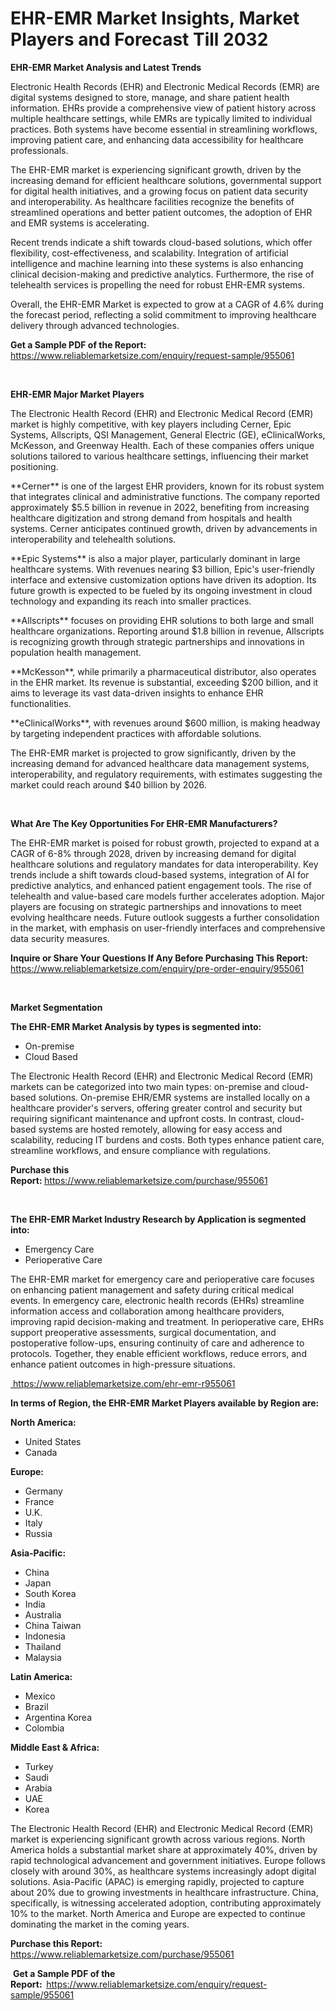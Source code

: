 <p><h1>EHR-EMR Market Insights, Market Players and Forecast Till 2032</h1></p><p><strong>EHR-EMR Market Analysis and Latest Trends</strong></p>
<p><p>Electronic Health Records (EHR) and Electronic Medical Records (EMR) are digital systems designed to store, manage, and share patient health information. EHRs provide a comprehensive view of patient history across multiple healthcare settings, while EMRs are typically limited to individual practices. Both systems have become essential in streamlining workflows, improving patient care, and enhancing data accessibility for healthcare professionals.</p><p>The EHR-EMR market is experiencing significant growth, driven by the increasing demand for efficient healthcare solutions, governmental support for digital health initiatives, and a growing focus on patient data security and interoperability. As healthcare facilities recognize the benefits of streamlined operations and better patient outcomes, the adoption of EHR and EMR systems is accelerating.</p><p>Recent trends indicate a shift towards cloud-based solutions, which offer flexibility, cost-effectiveness, and scalability. Integration of artificial intelligence and machine learning into these systems is also enhancing clinical decision-making and predictive analytics. Furthermore, the rise of telehealth services is propelling the need for robust EHR-EMR systems.</p><p>Overall, the EHR-EMR Market is expected to grow at a CAGR of 4.6% during the forecast period, reflecting a solid commitment to improving healthcare delivery through advanced technologies.</p></p>
<p><strong>Get a Sample PDF of the Report:&nbsp;</strong> <a href="https://www.reliablemarketsize.com/enquiry/request-sample/955061?utm_campaign=3536&utm_medium=2&utm_source=Github&utm_content=ia&utm_term=13042025&utm_id=ehr-emr">https://www.reliablemarketsize.com/enquiry/request-sample/955061</a></p>
<p>&nbsp;</p>
<p><strong>EHR-EMR Major Market Players</strong></p>
<p><p>The Electronic Health Record (EHR) and Electronic Medical Record (EMR) market is highly competitive, with key players including Cerner, Epic Systems, Allscripts, QSI Management, General Electric (GE), eClinicalWorks, McKesson, and Greenway Health. Each of these companies offers unique solutions tailored to various healthcare settings, influencing their market positioning.</p><p>**Cerner** is one of the largest EHR providers, known for its robust system that integrates clinical and administrative functions. The company reported approximately $5.5 billion in revenue in 2022, benefiting from increasing healthcare digitization and strong demand from hospitals and health systems. Cerner anticipates continued growth, driven by advancements in interoperability and telehealth solutions.</p><p>**Epic Systems** is also a major player, particularly dominant in large healthcare systems. With revenues nearing $3 billion, Epic's user-friendly interface and extensive customization options have driven its adoption. Its future growth is expected to be fueled by its ongoing investment in cloud technology and expanding its reach into smaller practices.</p><p>**Allscripts** focuses on providing EHR solutions to both large and small healthcare organizations. Reporting around $1.8 billion in revenue, Allscripts is recognizing growth through strategic partnerships and innovations in population health management.</p><p>**McKesson**, while primarily a pharmaceutical distributor, also operates in the EHR market. Its revenue is substantial, exceeding $200 billion, and it aims to leverage its vast data-driven insights to enhance EHR functionalities.</p><p>**eClinicalWorks**, with revenues around $600 million, is making headway by targeting independent practices with affordable solutions. </p><p>The EHR-EMR market is projected to grow significantly, driven by the increasing demand for advanced healthcare data management systems, interoperability, and regulatory requirements, with estimates suggesting the market could reach around $40 billion by 2026.</p></p>
<p>&nbsp;</p>
<p><strong>What Are The Key Opportunities For EHR-EMR Manufacturers?</strong></p>
<p><p>The EHR-EMR market is poised for robust growth, projected to expand at a CAGR of 6-8% through 2028, driven by increasing demand for digital healthcare solutions and regulatory mandates for data interoperability. Key trends include a shift towards cloud-based systems, integration of AI for predictive analytics, and enhanced patient engagement tools. The rise of telehealth and value-based care models further accelerates adoption. Major players are focusing on strategic partnerships and innovations to meet evolving healthcare needs. Future outlook suggests a further consolidation in the market, with emphasis on user-friendly interfaces and comprehensive data security measures.</p></p>
<p><strong>Inquire or Share Your Questions If Any Before Purchasing This Report:</strong> <a href="https://www.reliablemarketsize.com/enquiry/pre-order-enquiry/955061?utm_campaign=3536&utm_medium=2&utm_source=Github&utm_content=ia&utm_term=13042025&utm_id=ehr-emr">https://www.reliablemarketsize.com/enquiry/pre-order-enquiry/955061</a></p>
<p>&nbsp;</p>
<p><strong>Market Segmentation</strong></p>
<p><strong>The EHR-EMR Market Analysis by types is segmented into:</strong></p>
<p><ul><li>On-premise</li><li>Cloud Based</li></ul></p>
<p><p>The Electronic Health Record (EHR) and Electronic Medical Record (EMR) markets can be categorized into two main types: on-premise and cloud-based solutions. On-premise EHR/EMR systems are installed locally on a healthcare provider's servers, offering greater control and security but requiring significant maintenance and upfront costs. In contrast, cloud-based systems are hosted remotely, allowing for easy access and scalability, reducing IT burdens and costs. Both types enhance patient care, streamline workflows, and ensure compliance with regulations.</p></p>
<p><strong>Purchase this Report:&nbsp;</strong><a href="https://www.reliablemarketsize.com/purchase/955061?utm_campaign=3536&utm_medium=2&utm_source=Github&utm_content=ia&utm_term=13042025&utm_id=ehr-emr">https://www.reliablemarketsize.com/purchase/955061</a></p>
<p>&nbsp;</p>
<p><strong>The EHR-EMR Market Industry Research by Application is segmented into:</strong></p>
<p><ul><li>Emergency Care</li><li>Perioperative Care</li></ul></p>
<p><p>The EHR-EMR market for emergency care and perioperative care focuses on enhancing patient management and safety during critical medical events. In emergency care, electronic health records (EHRs) streamline information access and collaboration among healthcare providers, improving rapid decision-making and treatment. In perioperative care, EHRs support preoperative assessments, surgical documentation, and postoperative follow-ups, ensuring continuity of care and adherence to protocols. Together, they enable efficient workflows, reduce errors, and enhance patient outcomes in high-pressure situations.</p></p>
<p><a href="https://www.reliablemarketsize.com/ehr-emr-r955061?utm_campaign=3536&utm_medium=2&utm_source=Github&utm_content=ia&utm_term=13042025&utm_id=ehr-emr">&nbsp;https://www.reliablemarketsize.com/ehr-emr-r955061</a></p>
<p><strong>In terms of Region, the EHR-EMR Market Players available by Region are:</strong></p>
<p>
    <p> <strong> North America: </strong>
        <ul>
            <li>United States</li>
            <li>Canada</li>
        </ul>
        </p> 
    <p> <strong> Europe: </strong>
        <ul>
            <li>Germany</li>
            <li>France</li>
            <li>U.K.</li>
            <li>Italy</li>
            <li>Russia</li>
        </ul>
        </p> 
    <p> <strong> Asia-Pacific: </strong>
        <ul>
            <li>China</li>
            <li>Japan</li>
            <li>South Korea</li>
            <li>India</li>
            <li>Australia</li>
            <li>China Taiwan</li>
            <li>Indonesia</li>
            <li>Thailand</li>
            <li>Malaysia</li>
        </ul>
        </p> 
    <p> <strong> Latin America: </strong>
        <ul>
            <li>Mexico</li>
            <li>Brazil</li>
            <li>Argentina Korea</li>
            <li>Colombia</li>
        </ul>
        </p> 
    <p> <strong> Middle East & Africa: </strong>
        <ul>
            <li>Turkey</li>
            <li>Saudi</li>
            <li>Arabia</li>
            <li>UAE</li>
            <li>Korea</li>
        </ul>
    </p>
    </p>
<p><p>The Electronic Health Record (EHR) and Electronic Medical Record (EMR) market is experiencing significant growth across various regions. North America holds a substantial market share at approximately 40%, driven by rapid technological advancement and government initiatives. Europe follows closely with around 30%, as healthcare systems increasingly adopt digital solutions. Asia-Pacific (APAC) is emerging rapidly, projected to capture about 20% due to growing investments in healthcare infrastructure. China, specifically, is witnessing accelerated adoption, contributing approximately 10% to the market. North America and Europe are expected to continue dominating the market in the coming years.</p></p>
<p><strong>Purchase this Report: </strong><a href="https://www.reliablemarketsize.com/purchase/955061?utm_campaign=3536&utm_medium=2&utm_source=Github&utm_content=ia&utm_term=13042025&utm_id=ehr-emr">https://www.reliablemarketsize.com/purchase/955061</a></p>
<p>&nbsp;<strong>Get a Sample PDF of the Report:&nbsp;&nbsp;</strong><a href="https://www.reliablemarketsize.com/enquiry/request-sample/955061?utm_campaign=3536&utm_medium=2&utm_source=Github&utm_content=ia&utm_term=13042025&utm_id=ehr-emr">https://www.reliablemarketsize.com/enquiry/request-sample/955061</a></p>
<p><strong></strong></p>
<p><p></p><p></p><p></p></p>